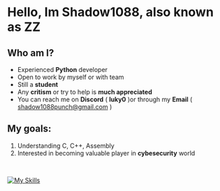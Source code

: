 # Hello, Im Shadow1088, also known as ZZ

## Who am I?
*  Experienced **Python** developer
*  Open to work by myself or with team
*  Still a **student**
*  Any **critism** or try to help is **much appreciated**
*  You can reach me on **Discord** ( **luky0** )or through my **Email** ( shadow1088punch@gmail.com )

## My goals:
1. Understanding C, C++, Assembly
2. Interested in becoming valuable player in **cybesecurity** world

<br>

[![My Skills](https://skillicons.dev/icons?i=python,html,css,c)](https://skillicons.dev)




